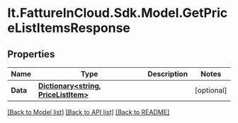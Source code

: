 # It.FattureInCloud.Sdk.Model.GetPriceListItemsResponse

## Properties

Name | Type | Description | Notes
------------ | ------------- | ------------- | -------------
**Data** | [**Dictionary&lt;string, PriceListItem&gt;**](PriceListItem.md) |  | [optional] 

[[Back to Model list]](../../README.md#documentation-for-models) [[Back to API list]](../../README.md#documentation-for-api-endpoints) [[Back to README]](../../README.md)

